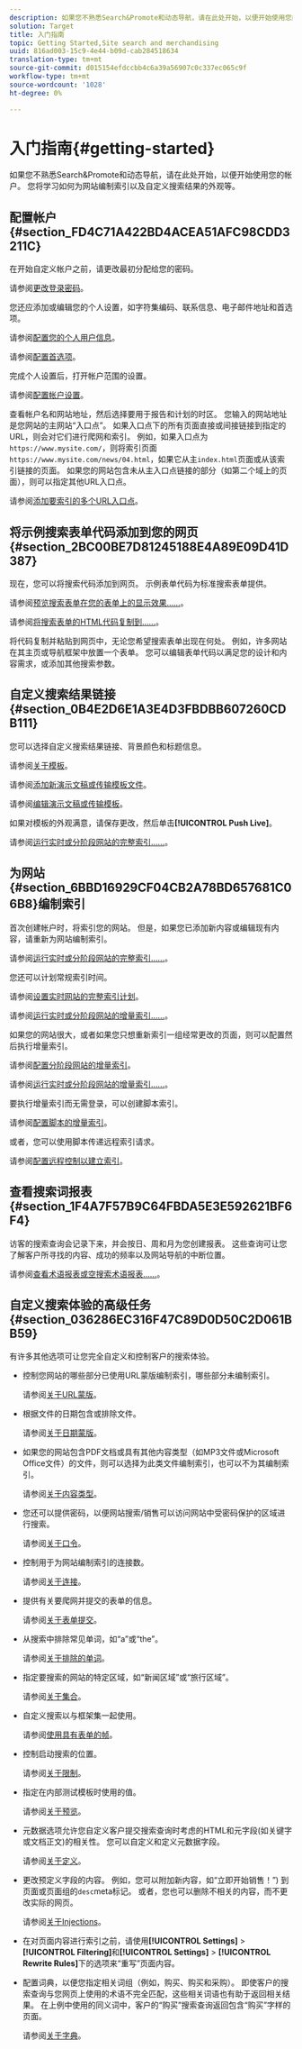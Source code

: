 ```yaml
---
description: 如果您不熟悉Search&Promote和动态导航，请在此处开始，以便开始使用您的帐户。 您将学习如何为网站编制索引以及自定义搜索结果的外观等。
solution: Target
title: 入门指南
topic: Getting Started,Site search and merchandising
uuid: 816ad003-15c9-4e44-b09d-cab284518634
translation-type: tm+mt
source-git-commit: d015154efdccbb4c6a39a56907c0c337ec065c9f
workflow-type: tm+mt
source-wordcount: '1028'
ht-degree: 0%

---
```



# 入门指南{#getting-started}

如果您不熟悉Search&amp;Promote和动态导航，请在此处开始，以便开始使用您的帐户。 您将学习如何为网站编制索引以及自定义搜索结果的外观等。

## 配置帐户{#section_FD4C71A422BD4ACEA51AFC98CDD3211C}

在开始自定义帐户之前，请更改最初分配给您的密码。

请参阅[更改登录密码](c-about-settings-menu/c-about-my-profile-menu.md#task_F5FF13AAD1514FE997C8882D4537C0C9)。

您还应添加或编辑您的个人设置，如字符集编码、联系信息、电子邮件地址和首选项。

请参阅[配置您的个人用户信息](c-about-settings-menu/c-about-my-profile-menu.md#task_A11A3BE2527B4204B896E04303B04AA6)。

请参阅[配置首选项](c-about-settings-menu/c-about-my-profile-menu.md#task_5E06BF565C284C2EBBE18E10A1C4BFBB)。

完成个人设置后，打开帐户范围的设置。

请参阅[配置帐户设置](c-about-settings-menu/c-about-account-options-menu.md#task_80A38D0C8E4F453395BD67B81E4B45D9)。

查看帐户名和网站地址，然后选择要用于报告和计划的时区。 您输入的网站地址是您网站的主网站“入口点”。 如果入口点下的所有页面直接或间接链接到指定的URL，则会对它们进行爬网和索引。 例如，如果入口点为`https://www.mysite.com/`，则将索引页面`https://www.mysite.com/news/04.html`，如果它从主`index.html`页面或从该索引链接的页面。 如果您的网站包含未从主入口点链接的部分（如第二个域上的页面），则可以指定其他URL入口点。

请参阅[添加要索引的多个URL入口点](c-about-settings-menu/c-about-crawling-menu.md#task_2338A47387D74CFDAC4D4EF4A367ED45)。

## 将示例搜索表单代码添加到您的网页{#section_2BC00BE7D81245188E4A89E09D41D387}

现在，您可以将搜索代码添加到网页。 示例表单代码为标准搜索表单提供。

请参阅[预览搜索表单在您的表单上的显示效果……](c-about-auto-complete.md#task_437B35EFA5424603A08AF8E79E6B4714)。

请参阅[将搜索表单的HTML代码复制到……](c-about-auto-complete.md#task_A3A01EA800F24C0AA33902387E0362C7)。

将代码复制并粘贴到网页中，无论您希望搜索表单出现在何处。 例如，许多网站在其主页或导航框架中放置一个表单。 您可以编辑表单代码以满足您的设计和内容需求，或添加其他搜索参数。

## 自定义搜索结果链接{#section_0B4E2D6E1A3E4D3FBDBB607260CDB111}

您可以选择自定义搜索结果链接、背景颜色和标题信息。

请参阅[关于模板](c-about-design-menu/c-about-templates.md#concept_06EB481B14864E18A8AE2BCD1D6EF0B5)。

请参阅[添加新演示文稿或传输模板文件](c-about-design-menu/c-about-templates.md#task_73199757B6E748CAA604902FF913F012)。

请参阅[编辑演示文稿或传输模板](c-about-design-menu/c-about-templates.md#task_800E0E2265C34C028C92FEB5A1243EC3)。

如果对模板的外观满意，请保存更改，然后单击&#x200B;**[!UICONTROL Push Live]**。

请参阅[运行实时或分阶段网站的完整索引……](c-about-index-menu/c-about-full-index.md#task_F7FE04D8A1654A7787FCCA31B45EB42D)。

## 为网站{#section_6BBD16929CF04CB2A78BD657681C06B8}编制索引

首次创建帐户时，将索引您的网站。 但是，如果您已添加新内容或编辑现有内容，请重新为网站编制索引。

请参阅[运行实时或分阶段网站的完整索引……](c-about-index-menu/c-about-full-index.md#task_F7FE04D8A1654A7787FCCA31B45EB42D)。

您还可以计划常规索引时间。

请参阅[设置实时网站的完整索引计划](c-about-index-menu/c-about-full-index.md#task_6760F3256D004A228B38968DF15421F0)。

请参阅[运行实时或分阶段网站的增量索引……](c-about-index-menu/c-about-incremental-index.md#task_9BFB6157F3884B2FAECB7E0E9CA318CB)。

如果您的网站很大，或者如果您只想重新索引一组经常更改的页面，则可以配置然后执行增量索引。

请参阅[配置分阶段网站的增量索引](c-about-index-menu/c-about-incremental-index.md#task_46A367B0786C4C90BFFA5D3F95FD86C0)。

请参阅[运行实时或分阶段网站的增量索引……](c-about-index-menu/c-about-incremental-index.md#task_9BFB6157F3884B2FAECB7E0E9CA318CB)。

要执行增量索引而无需登录，可以创建脚本索引。

请参阅[配置脚本的增量索引](c-about-index-menu/c-about-scripted-index.md#task_05AE040FE75E40FFAA5E10B6B6D4D255)。

或者，您可以使用脚本传递远程索引请求。

请参阅[配置远程控制以建立索引](c-about-index-menu/c-about-remote-control-for-indexing.md#task_57C296258404448DA7A5ADC9B7232391)。

## 查看搜索词报表{#section_1F4A7F57B9C64FBDA5E3E592621BF6F4}

访客的搜索查询会记录下来，并会按日、周和月为您创建报表。 这些查询可让您了解客户所寻找的内容、成功的频率以及网站导航的中断位置。

请参阅[查看术语报表或空搜索术语报表……](c-about-reports-menu/c-about-reports-menu.md#task_53B7ED1582DD4B0E8376546A7AFC789A)。

## 自定义搜索体验的高级任务{#section_036286EC316F47C89D0D50C2D061BB59}

有许多其他选项可让您完全自定义和控制客户的搜索体验。

* 控制您网站的哪些部分已使用URL蒙版编制索引，哪些部分未编制索引。

   请参阅[关于URL蒙版](c-about-settings-menu/c-about-crawling-menu.md#concept_8039DFC53FF3410AA494D602F71BA164)。
* 根据文件的日期包含或排除文件。

   请参阅[关于日期蒙版](c-about-settings-menu/c-about-crawling-menu.md#concept_F4F1F58A646F4A86B8650EC46FDCEF66)。
* 如果您的网站包含PDF文档或具有其他内容类型（如MP3文件或Microsoft Office文件）的文件，则可以选择为此类文件编制索引，也可以不为其编制索引。

   请参阅[关于内容类型](c-about-settings-menu/c-about-crawling-menu.md#concept_6FEA1355C0374500B4C53090C34A8A07)。
* 您还可以提供密码，以便网站搜索/销售可以访问网站中受密码保护的区域进行搜索。

   请参阅[关于口令](c-about-settings-menu/c-about-crawling-menu.md#concept_3EDBD731725D46B891F834D4472774DC)。
* 控制用于为网站编制索引的连接数。

   请参阅[关于连接](c-about-settings-menu/c-about-crawling-menu.md#concept_E2F3B7E7521147479E5948A94BB3A40B)。
* 提供有关要爬网并提交的表单的信息。

   请参阅[关于表单提交](c-about-settings-menu/c-about-crawling-menu.md#concept_CADD5D7CF373497DAA6F8564D7BC8502)。
* 从搜索中排除常见单词，如“a”或“the”。

   请参阅[关于排除的单词](c-about-linguistics-menu/c-about-excluded-words.md#concept_9DB67BD2F0DC43AC88741003D9F39812)。
* 指定要搜索的网站的特定区域，如“新闻区域”或“旅行区域”。

   请参阅[关于集合](c-about-settings-menu/c-about-searching-menu.md#concept_62E42ACE53D54EEE9273433B86259127)。
* 自定义搜索以与框架集一起使用。

   请参阅[使用具有表单的帧](c-appendices/c-searchforms.md#reference_82CDDDA1E37042E4849EBF7EA05407C5)。
* 控制启动搜索的位置。

   请参阅[关于限制](c-about-settings-menu/c-about-searching-menu.md#concept_B5B527E04EBF4E9AB5956EEF881DDBF1)。
* 指定在内部测试模板时使用的值。

   请参阅[关于预览](c-about-settings-menu/c-about-searching-menu.md#concept_DF293FD3B02C467F8842C8C21D62F294)。
* 元数据选项允许您自定义客户提交搜索查询时考虑的HTML和元字段(如关键字或文档正文)的相关性。 您可以自定义和定义元数据字段。

   请参阅[关于定义](c-about-settings-menu/c-about-metadata-menu.md#concept_AE48035C210145169BE067D396975620)。
* 更改预定义字段的内容。 例如，您可以附加新内容，如“立即开始销售！”) 到页面或页面组的`desc`meta标记。 或者，您也可以删除不相关的内容，而不更改实际的网页。

   请参阅[关于Injections](c-about-settings-menu/c-about-metadata-menu.md#concept_DA091920671948A0A893A26B3A2FAAE5)。

* 在对页面内容进行索引之前，请使用&#x200B;**[!UICONTROL Settings]** > **[!UICONTROL Filtering]**&#x200B;和&#x200B;**[!UICONTROL Settings]** > **[!UICONTROL Rewrite Rules]**&#x200B;下的选项来“重写”页面内容。

* 配置词典，以便您指定相关词组（例如，购买、购买和采购）。 即使客户的搜索查询与您网页上使用的术语不完全匹配，这些相关词语也有助于返回相关结果。 在上例中使用的同义词中，客户的“购买”搜索查询返回包含“购买”字样的页面。

   请参阅[关于字典](c-about-linguistics-menu/c-about-dictionaries.md#concept_B8028B71EC8144669614C64578EDB034)。

